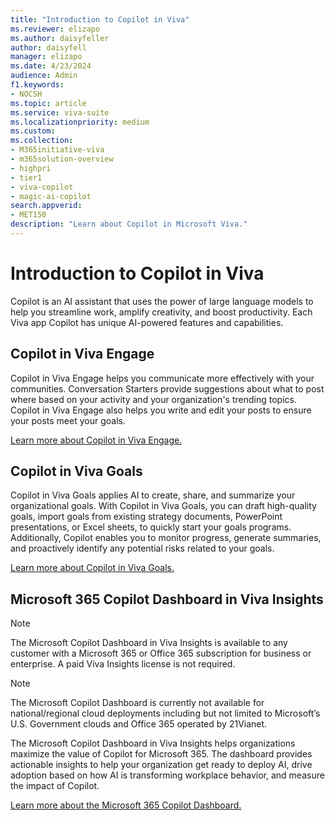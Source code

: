 ```yaml
---
title: "Introduction to Copilot in Viva"
ms.reviewer: elizapo
ms.author: daisyfeller
author: daisyfell
manager: elizapo
ms.date: 4/23/2024
audience: Admin
f1.keywords:
- NOCSH
ms.topic: article
ms.service: viva-suite
ms.localizationpriority: medium
ms.custom:
ms.collection:  
- M365initiative-viva
- m365solution-overview
- highpri
- tier1
- viva-copilot
- magic-ai-copilot
search.appverid:
- MET150
description: "Learn about Copilot in Microsoft Viva."
---
```


# Introduction to Copilot in Viva

Copilot is an AI assistant that uses the power of large language models to help you streamline work, amplify creativity, and boost productivity. Each Viva app Copilot has unique AI-powered features and capabilities.

## Copilot in Viva Engage

Copilot in Viva Engage helps you communicate more effectively with your communities. Conversation Starters provide suggestions about what to post where based on your activity and your organization's trending topics. Copilot in Viva Engage also helps you write and edit your posts to ensure your posts meet your goals.

[Learn more about Copilot in Viva Engage.](../engage/configure-copilot-for-engage.md)

## Copilot in Viva Goals

Copilot in Viva Goals applies AI to create, share, and summarize your organizational goals. With Copilot in Viva Goals, you can draft high-quality goals, import goals from existing strategy documents, PowerPoint presentations, or Excel sheets, to quickly start your goals programs. Additionally, Copilot enables you to monitor progress, generate summaries, and proactively identify any potential risks related to your goals.

[Learn more about Copilot in Viva Goals.](../goals/copilot-intro.md)

## Microsoft 365 Copilot Dashboard in Viva Insights

> [!NOTE]
> The Microsoft Copilot Dashboard in Viva Insights is available to any customer with a Microsoft 365 or Office 365 subscription for business or enterprise. A paid Viva Insights license is not required.

> [!NOTE]
> The Microsoft Copilot Dashboard is currently not available for national/regional cloud deployments including but not limited to Microsoft’s U.S. Government clouds and Office 365 operated by 21Vianet.

The Microsoft Copilot Dashboard in Viva Insights helps organizations maximize the value of Copilot for Microsoft 365. The dashboard provides actionable insights to help your organization get ready to deploy AI, drive adoption based on how AI is transforming workplace behavior, and measure the impact of Copilot.

[Learn more about the Microsoft 365 Copilot Dashboard.](../insights/org-team-insights/copilot-dashboard.md)
